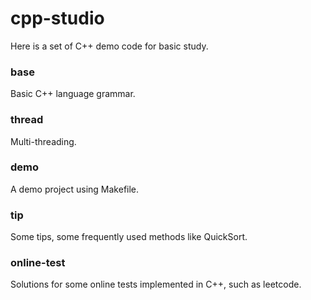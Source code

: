 cpp-studio
==========

Here is a set of C++ demo code for basic study.

### base
Basic C++ language grammar.

### thread
Multi-threading.

### demo
A demo project using Makefile.

### tip
Some tips, some frequently used methods like QuickSort.

### online-test
Solutions for some online tests implemented in C++, such as leetcode.
